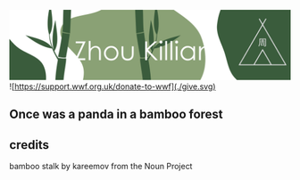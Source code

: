 ![](./head.svg)
![https://support.wwf.org.uk/donate-to-wwf](./give.svg)
## Once was a panda in a bamboo forest

## credits
bamboo stalk by kareemov from the Noun Project
